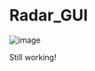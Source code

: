 # Radar_GUI
![image](https://user-images.githubusercontent.com/44742647/197840131-5a7c35dd-4682-4aee-b915-0e42e16f0403.png)

Still working! 
